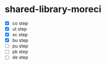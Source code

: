 # shared-library-moreci

- [x] co step
- [x] ut step
- [x] sc step
- [x] bu step
- [ ] pu step
- [ ] pk step
- [ ] de step